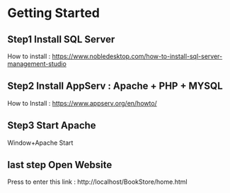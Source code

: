 # Getting Started
## Step1 Install SQL Server 
How to install : https://www.nobledesktop.com/how-to-install-sql-server-management-studio

## Step2 Install AppServ : Apache + PHP + MYSQL
How to Install : https://www.appserv.org/en/howto/

## Step3 Start Apache
Window+Apache Start 

## last step Open Website
Press to enter this link : http://localhost/BookStore/home.html
